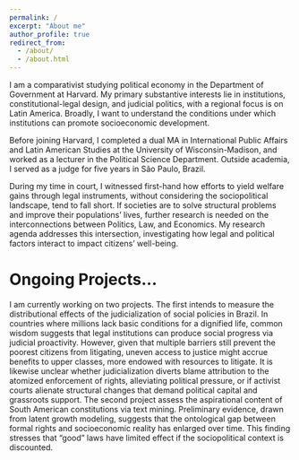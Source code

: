 ```yaml
---
permalink: /
excerpt: "About me"
author_profile: true
redirect_from: 
  - /about/
  - /about.html
---
```


I am a comparativist studying political economy in the Department of Government at Harvard. My primary substantive interests lie in institutions, constitutional-legal design, and judicial politics, with a regional focus is on Latin America. Broadly, I want to understand the conditions under which institutions can promote socioeconomic development.

Before joining Harvard, I completed a dual MA in International Public Affairs and Latin American Studies at the University of Wisconsin-Madison, and worked as a lecturer in the Political Science Department. Outside academia, I served as a judge for five years in São Paulo, Brazil.

During my time in court, I witnessed first-hand how efforts to yield welfare gains through legal instruments, without considering the sociopolitical landscape, tend to fall short. If societies are to solve structural problems and improve their populations’ lives, further research is needed on the interconnections between Politics, Law, and Economics. My research agenda addresses this intersection, investigating how legal and political factors interact to impact citizens’ well-being.

Ongoing Projects...
======
I am currently working on two projects. The first intends to measure the distributional effects of the judicialization of social policies in Brazil. In countries where millions lack basic conditions for a dignified life, common wisdom suggests that legal institutions can produce social progress via judicial proactivity. However, given that multiple barriers still prevent the poorest citizens from litigating, uneven access to justice might accrue benefits to upper classes, more endowed with resources to litigate. It is likewise unclear whether judicialization diverts blame attribution to the atomized enforcement of rights, alleviating political pressure, or if activist courts alienate structural changes that demand political capital and grassroots support. The second project assess the aspirational content of South American constitutions via text mining. Preliminary evidence, drawn from latent growth modeling, suggests that the ontological gap between formal rights and socioeconomic reality has enlarged over time. This finding stresses that “good” laws have limited effect if the sociopolitical context is discounted.


